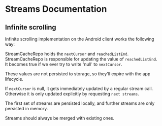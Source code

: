 # Streams Documentation

## Infinite scrolling

Infinite scrolling implementation on the Android client works the following way:

StreamCacheRepo holds the `nextCursor` and `reachedListEnd`. StreamCacheRepo is responsible for updating the value of `reachedListEnd`. 
It becomes true if we ever try to write 'null' to `nextCursor`.

These values are not persisted to storage, so they'll expire with the app lifecycle.
 
If `nextCursor` is null, it gets immediately updated by a regular stream call. Otherwise it is only updated explicitly by requesting `next streams`.

The first set of streams are persisted locally, and further streams are only persisted in memory.

Streams should always be merged with existing ones. 

